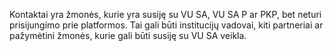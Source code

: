 Kontaktai yra žmonės, kurie yra susiję su VU SA, VU SA P ar PKP, bet
neturi prisijungimo prie platformos. Tai gali būti institucijų vadovai,
kiti partneriai ar pažymėtini žmonės, kurie gali būti susiję su VU SA
veikla.
